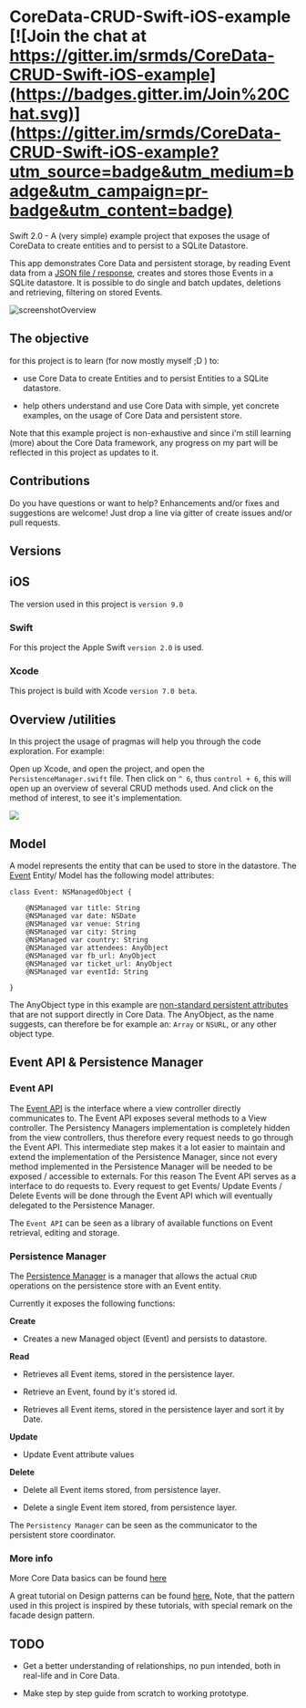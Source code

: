 # CoreData-CRUD-Swift-iOS-example [![Join the chat at https://gitter.im/srmds/CoreData-CRUD-Swift-iOS-example](https://badges.gitter.im/Join%20Chat.svg)](https://gitter.im/srmds/CoreData-CRUD-Swift-iOS-example?utm_source=badge&utm_medium=badge&utm_campaign=pr-badge&utm_content=badge)


Swift 2.0 - A (very simple) example project that exposes the usage of CoreData to create entities and to persist to a SQLite Datastore.

This app demonstrates Core Data and persistent storage, by reading Event data from a [JSON file /  response](https://github.com/srmds/CoreData-CRUD-Swift-2.0-example/blob/master/CoreDataCRUD/events.json), creates and stores those Events in a SQLite datastore. It is possible to do single and batch updates, deletions and retrieving, filtering on stored Events.

![screenshotOverview](http://i.imgur.com/V0OUsC3.jpg)
## The objective

for this project is to learn (for now mostly myself ;D ) to:

- use Core Data to create Entities and to persist Entities to a SQLite datastore.

- help others understand and use Core Data with simple, yet concrete examples, on the usage of Core Data and persistent
  store.
  
Note that this example project is non-exhaustive and since i'm still learning (more) about the Core Data framework,
any progress on my part will be reflected in this project as updates to it. 


## Contributions

Do you have questions or want to help? Enhancements and/or fixes and suggestions are welcome! Just drop a line via gitter of create issues and/or pull requests.


## Versions

## iOS

The version used in this project is `version 9.0`

### Swift

For this project the Apple Swift `version 2.0` is used. 

### Xcode	

This project is build with Xcode `version 7.0 beta`.

## Overview /utilities

In this project the usage of pragmas will help you through the code exploration. For example:

Open up Xcode, and open the project, and open the `PersistenceManager.swift` file.
Then click on `^ 6`, thus `control + 6`, this will open up an overview of several CRUD methods used.
And click on the method of interest, to see it's implementation.

![](http://i.imgur.com/IItWYVW.png)

## Model

A model represents the entity that can be used to store in the datastore.
The [Event](https://github.com/srmds/CoreData-CRUD-Swift-iOS-example/blob/master/CoreDataCRUD/Event.swift) Entity/ Model has the following model attributes:

	class Event: NSManagedObject {
	
	    @NSManaged var title: String
	    @NSManaged var date: NSDate
	    @NSManaged var venue: String
	    @NSManaged var city: String
	    @NSManaged var country: String
	    @NSManaged var attendees: AnyObject
	    @NSManaged var fb_url: AnyObject
	    @NSManaged var ticket_url: AnyObject
	    @NSManaged var eventId: String
	
	}
	
The AnyObject type in this example are [non-standard persistent attributes](https://developer.apple.com/library/mac/documentation/Cocoa/Conceptual/CoreData/Articles/cdNSAttributes.html) that are not support directly in Core Data. The AnyObject, as the name suggests, can therefore be for example an: `Array` or `NSURL`, or any other object type.


## Event API & Persistence Manager
 
### Event API

The [Event API](https://github.com/srmds/CoreData-CRUD-Swift-2.0-example/blob/master/CoreDataCRUD/EventAPI.swift)
is the interface where a view controller directly communicates to. The Event API exposes several methods to a View controller. The Persistency Managers implementation is completely hidden from the view controllers, thus therefore
every request needs to go through the Event API. This intermediate step makes it a lot easier to
maintain and extend the implementation of the Persistence Manager, since not every method implemented in the Persistence Manager will be needed to be exposed / accessible to externals. For this reason The Event API serves as a interface to do requests to. Every request to get Events/ Update Events / Delete Events will be done through the Event API which will eventually delegated to the Persistence Manager.

The `Event API` can be seen as a library of available functions on Event retrieval, editing and storage. 

### Persistence Manager

The [Persistence Manager](https://github.com/srmds/CoreData-CRUD-Swift-2.0-example/blob/master/CoreDataCRUD/PersistenceManager.swift) is a manager that allows the actual `CRUD` operations on the persistence store with an Event entity.

Currently it exposes the following functions:

**Create**

* Creates a new Managed object (Event) and persists to datastore.

**Read**

* Retrieves all Event items, stored in the persistence layer.

* Retrieve an Event, found by it's stored id.

* Retrieves all Event items, stored in the persistence layer and sort it by Date.

**Update**

*  Update Event attribute values

**Delete**

* Delete all Event items stored, from persistence layer.

* Delete a single Event item stored, from persistence layer.


The `Persistency Manager` can be seen as the communicator to the persistent store coordinator.

### More info 
More Core Data basics can be found [here](https://developer.apple.com/library/ios/documentation/Cocoa/Conceptual/CoreData/Articles/cdBasics.html#//apple_ref/doc/uid/TP40001650-TP1)

A great tutorial on Design patterns can be found [here.](http://www.raywenderlich.com/86477/introducing-ios-design-patterns-in-swift-part-1)
Note, that the pattern used in this project is inspired by these tutorials, with special remark on the facade design pattern.

## TODO

- Get a better understanding of relationships, no pun intended, both in real-life and in Core Data.

- Make step by step guide from scratch to working prototype.


